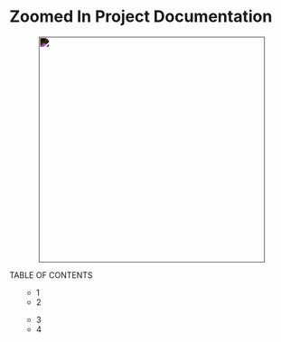 # Zoomed In Project Documentation 
<div align="center">
  <img src="https://svgsilh.com/svg/146020.svg"  height="400" align="center" style="filter: invert(100%);" />
</div>

TABLE OF CONTENTS
<ol>
  <ul>
    <li>1</li>
    <li>2</li>
</ul>
  <ul>
    <li>3</li>
    <li>4</li>
</ul>
</ol>
